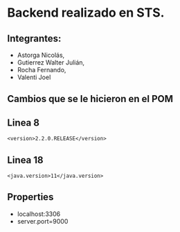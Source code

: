 # Backend realizado en STS.

## Integrantes:
* Astorga Nicolás,
* Gutierrez Walter Julián,
* Rocha Fernando,
* Valenti Joel

## Cambios que se le hicieron en el POM
## Linea 8
	<version>2.2.0.RELEASE</version>
## Linea 18
	<java.version>11</java.version>

## Properties
* localhost:3306 
* server.port=9000
